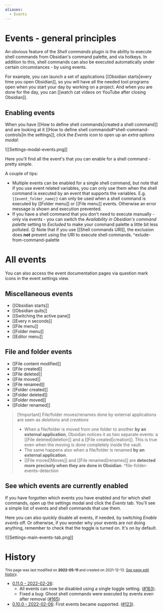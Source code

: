```yaml
---
aliases:
  - Events
---
```


# Events - general principles

An obvious feature of the *Shell commands* plugin is the ability to execute shell commands from Obsidian's command palette, and via hotkeys. In addition to this, shell commands can also be executed automatically under certain circumstances - by using events.

For example, you can launch a set of applications [[Obsidian starts|every time you open Obsidian]], so you will have all the needed tool programs open when you start your day by working on a project. And when you are done for the day, you can [[watch cat videos on YouTube after closing Obsidian]].

## Enabling events
When you have [[How to define shell commands|created a shell command]] and are looking at it [[How to define shell commands#^shell-command-controls|in the settings]], click the *Events* icon to open up an *extra options modal*:

![[Settings-modal-events.png]]

Here you'll find all the event's that you can enable for a shell command - pretty simple.

A couple of tips:
- Multiple events can be enabled for a single shell command, but note that if you use event related variables, you can only use them when the shell command is executed by an event that supports the variables. E.g. `{{event_folder_name}}` can only be used when a shell command is executed by [[Folder menu]] or [[File menu]] events. Otherwise an error message is shown and execution prevented.
- If you have a shell command that you don't need to execute manually - only via events - you can switch the *Availability in Obsidian's command palette* setting to *Excluded* to make your command palette a little bit less polluted. 😉 Note that if you use [[Shell commands URI]], the exclusion does **not** prevent using the URI to execute shell commands. ^exlude-from-command-palette

# All events
You can also access the event documentation pages via question mark icons in the event settings view.

## Miscellaneous events
- [[Obsidian starts]]
- [[Obsidian quits]]
- [[Switching the active pane]]
- [[Every n seconds]]
- [[File menu]]
- [[Folder menu]]
- [[Editor menu]]

## File and folder events
- [[File content modified]]
- [[File created]]
- [[File deleted]]
- [[File moved]]
- [[File renamed]]
- [[Folder created]]
- [[Folder deleted]]
- [[Folder moved]]
- [[Folder renamed]]

> [!Important] File/folder moves/renames done by external applications are seen as *deletions* and *creations*
> - When a file/folder is moved from one folder to another **by an external application**, Obsidian notices it as two separate events: a [[File deleted|deletion]] and a [[File created|creation]]. This is true even when the moving is done completely inside the vault.
> - The same happens also when a file/folder is renamed **by an external application**.
> - [[File moved|Moves]] and [[File renamed|renames]] are **detected more precisely when they are done in Obsidian**. ^file-folder-events-detection

## See which events are currently enabled
If you have forgotten which events you have enabled and for which shell commands, open up the settings modal and click the *Events* tab. You'll see a simple list of events and shell commands that use them.

Here you can also quickly disable all events, if needed, by switching *Enable events* off. Or otherwise, if you wonder why your events are not doing anything, remember to check that the toggle is turned on. It's on by default.

![[Settings-main-events-tab.png]]

# History
<small>This page was last modified on <strong>2022-05-11</strong> and created on 2021-12-13. <a href="https://github.com/Taitava/obsidian-shellcommands-documentation/commits/main/./Events/Events%20-%20general%20principles.md">See page edit history</a>.</small>
- [0.11.0 - 2022-02-26](https://github.com/Taitava/obsidian-shellcommands/blob/main/CHANGELOG.md#0110---2022-02-26):
	- All events can now be disabled using a single toggle setting. ([#163](https://github.com/Taitava/obsidian-shellcommands/issues/163)).
	- Fixed a bug: Ghost shell commands were executed by events even after removal ([#165](https://github.com/Taitava/obsidian-shellcommands/issues/165))
- [0.10.0 - 2022-02-06](https://github.com/Taitava/obsidian-shellcommands/blob/main/CHANGELOG.md#0100---2022-02-06): First events became supported. ([#123](https://github.com/Taitava/obsidian-shellcommands/issues/123)).